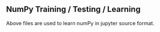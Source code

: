 ## NumPy Training / Testing / Learning
Above files are used to learn numPy in jupyter source format.




